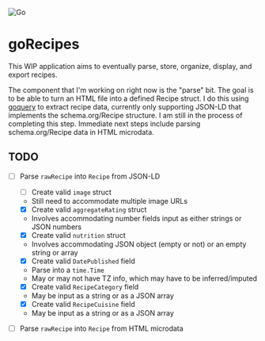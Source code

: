 ![Go](https://github.com/stephenfeagin/goRecipes/workflows/Go/badge.svg)

# goRecipes

This WIP application aims to eventually parse, store, organize, display, and export recipes.

The component that I'm working on right now is the "parse" bit. The goal is to be able to
turn an HTML file into a defined Recipe struct. I do this using 
[goquery](https://github.com/PuerKitoBio/goquery) to extract recipe data, currently only
supporting JSON-LD that implements the schema.org/Recipe structure. I am still in the
process of completing this step. Immediate next steps include parsing schema.org/Recipe
data in HTML microdata.

## TODO

- [ ] Parse `rawRecipe` into `Recipe` from JSON-LD  
    - [ ] Create valid `image` struct
	- Still need to accommodate multiple image URLs
    - [x] Create valid `aggregateRating` struct
	- Involves accommodating number fields input as either strings or JSON numbers
    - [x] Create valid `nutrition` struct
	- Involves accommodating JSON object (empty or not) or an empty string or array
    - [x] Create valid `DatePublished` field
	- Parse into a `time.Time`
	- May or may not have TZ info, which may have to be inferred/imputed
    - [x] Create valid `RecipeCategory` field
	- May be input as a string or as a JSON array
    - [x] Create valid `RecipeCuisine` field
	- May be input as a string or as a JSON array
- [ ] Parse `rawRecipe` into `Recipe` from HTML microdata

